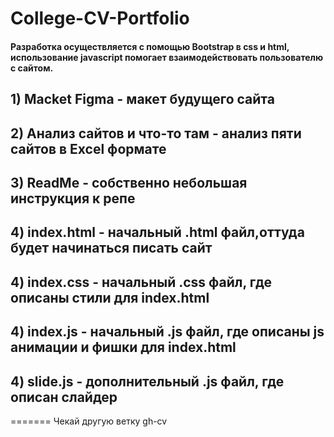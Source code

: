 # College-CV-Portfolio


#### Разработка осуществляется с помощью Bootstrap в css и html, использование javascript помогает взаимодействовать пользователю с сайтом.

## 1) Macket Figma - макет будущего сайта

## 2) Анализ сайтов и что-то там - анализ пяти сайтов в Excel формате 

## 3) ReadMe - собственно небольшая инструкция к репе

## 4) index.html - начальный .html файл,оттуда будет начинаться писать сайт

## 4) index.css - начальный .css файл, где описаны стили для index.html

## 4) index.js - начальный .js файл, где описаны js анимации и фишки для index.html

## 4) slide.js - дополнительный .js файл, где описан слайдер
=======
Чекай другую ветку gh-cv

